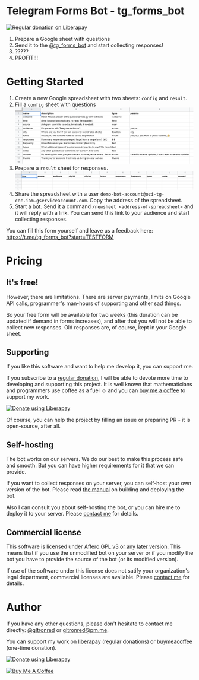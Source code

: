 # Telegram Forms Bot - tg_forms_bot

<a href="https://liberapay.com/gltronred/donate" target="_blank"><img src="https://img.shields.io/liberapay/receives/gltronred.svg?logo=liberapay" alt="Regular donation on Liberapay" ></a>

1. Prepare a Google sheet with questions
2. Send it to the [@tg_forms_bot](https://t.me/tg_forms_bot) and start collecting responses!
3. ?????
4. PROFIT!!!

# Getting Started

1. Create a new Google spreadsheet with two sheets: `config` and `result`.
2. Fill a `config` sheet with questions
![Config sheet](getting-started-01-config.png)
3. Prepare a `result` sheet for responses.
![Result sheet](getting-started-02-result.png)
4. Share the spreadsheet with a user `demo-bot-account@ozi-tg-cec.iam.gserviceaccount.com`.
Copy the address of the spreadsheet.
5. Start a [bot](https://t.me/tg_forms_bot). Send it a command `/newsheet
<address-of-spreadsheet>` and it will reply with a link. You can send this link
to your audience and start collecting responses.

You can fill this form yourself and leave us a feedback here: https://t.me/tg_forms_bot?start=TESTFORM

# Pricing

## It's free!

However, there are limitations. There are server payments, limits on Google API
calls, programmer's man-hours of supporting and other sad things.

So your free form will be available for two weeks (this duration can be updated
if demand in forms increases), and after that you will not be able to collect
new responses. Old responses are, of course, kept in your Google sheet.

## Supporting

If you like this software and want to help me develop it, you can support me.

If you subscribe to a [regular
donation](https://liberapay.com/gltronred/donate), I will be able to devote more
time to developing and supporting this project. It is well known that
mathematicians and programmers use coffee as a fuel ☺ and you can [buy me a
coffee](https://buymeacoff.ee/gltronred) to support my work.

<a href="https://liberapay.com/gltronred/donate"><img alt="Donate using Liberapay" src="https://liberapay.com/assets/widgets/donate.svg"></a>

Of course, you can help the project by filling an issue or preparing PR - it is
open-source, after all.

## Self-hosting

The bot works on our servers. We do our best to make this process safe and
smooth. But you can have higher requirements for it that we can provide.

If you want to collect responses on your server, you can self-host your own
version of the bot. Please read [the manual](docs/reference.md) on building and
deploying the bot.

Also I can consult you about self-hosting the bot, or you can hire me to deploy
it to your server. Please [contact me](#author) for details.

## Commercial license

This software is licensed under [Affero GPL v3 or any later version](LICENSE).
This means that if you use the unmodified bot on your server or if you modify
the bot you have to provide the source of the bot (or its modified version).

If use of the software under this license does not satify your organization's
legal department, commercial licenses are available. Please [contact
me](#author) for details.

# Author

If you have any other questions, please don't hesitate to contact me directly:
[@gltronred](https://t.me/gltronred) or [gltronred@pm.me](mailto:gltronred@pm.me).

You can support my work on [liberapay](https://liberapay.com/gltronred/donate)
(regular donations) or [buymeacoffee](https://buymeacoff.ee/gltronred) (one-time
donation).

<a href="https://liberapay.com/gltronred/donate"><img alt="Donate using Liberapay" src="https://liberapay.com/assets/widgets/donate.svg"></a>

<a href="https://www.buymeacoffee.com/gltronred" target="_blank"><img src="https://cdn.buymeacoffee.com/buttons/default-orange.png" alt="Buy Me A Coffee" style="height: 30px !important;width: 128px !important;" ></a>
